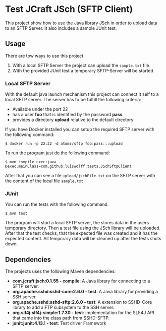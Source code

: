 # Test JCraft JSch (SFTP Client)

This project show how to use the Java library JSch in order to upload data to an SFTP Server.
It also includes a sample JUnit test.

## Usage

There are tow ways to use this project.

 1. With a local SFTP Server the project can upload the `sample.txt` file.
 2. With the provided JUnit test a temporary SFTP-Server will be started.

### Local SFTP Server

With the default java launch mechanism this project can connect it self to a local SFTP server.
The server has to be fulfill the following criteria:

 * Available under the port 22
 * has a user **foo** that is identified by the password **pass**
 * provides a directory **upload** relative to the default directory

If you have Docker installed you can setup the required SFTP server with the following command:

``` 
$ docker run -p 22:22 -d atomz/sftp foo:pass:::upload
```

To run the program just do the following command:

```
$ mvn compile exec:java -Dexec.mainClass=com.github.luiswolff.tests.JSchSftpClient
```

After that you can see a file `upload/jschFile.txt` on the SFTP server with the content of the local file `sample.txt`.

### JUnit

You can run the tests with the following command.

```
$ mvn test
```

The program will start a local SFTP server, the stores data in the users temporary directory.
Then a test file using the JSch library will be uploaded.
After that the test checks, that the expected file was created and it has the expected content.
All temporary data will be cleaned up after the tests shuts down.

## Dependencies

The projects uses the following Maven dependencies:

 * **com.jcraft:jsch:0.1.55 - compile**: A Java library for connecting to a SFTP server.
 * **org.apache.sshd:sshd-core:2.6.0 - test**: A Java library for providing a SSH server
 * **org.apache.sshd:sshd-sftp:2.6.0 - test**: A extension to SSHD-Core library to add a FTP subsystem to the SSH server.
 * **org.slf4j:slf4j-simple:1.7.30 - test**: Implementation for the SLF4J API that came into the class path from SSHD-SFTP.
 * **junit:junit:4.13.1 - test**: Test driver Framework